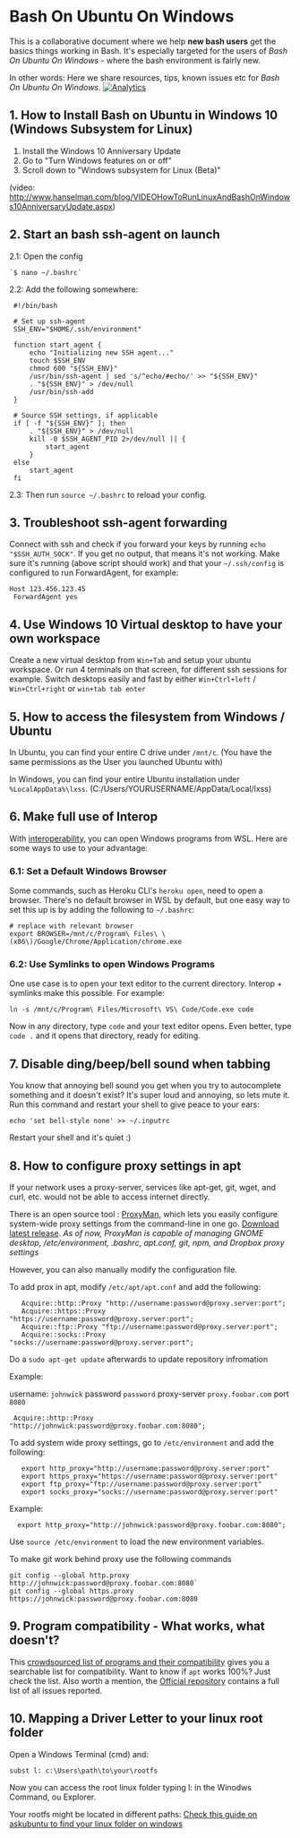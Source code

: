 # Bash On Ubuntu On Windows 
This is a collaborative document where we help **new bash users** get the basics things working in Bash. It's especially targeted for the users of *Bash On Ubuntu On Windows* - where the bash environment is fairly new.

In other words: Here we share resources, tips, known issues etc for *Bash On Ubuntu On Windows*.
[![Analytics](https://ga-beacon.appspot.com/UA-37656767-10/repo-readme)](https://github.com/abergs/ubuntuonwindows)

## 1. How to Install Bash on Ubuntu in Windows 10 (Windows Subsystem for Linux)
1. Install the Windows 10 Anniversary Update
2. Go to "Turn Windows features on or off"
3. Scroll down to "Windows subsystem for Linux (Beta)" 
 

(video: http://www.hanselman.com/blog/VIDEOHowToRunLinuxAndBashOnWindows10AnniversaryUpdate.aspx)

## 2. Start an bash ssh-agent on launch
2.1: Open the config  

    `$ nano ~/.bashrc`

2.2: Add the following somewhere:
   ``` 
    #!/bin/bash
    
    # Set up ssh-agent
    SSH_ENV="$HOME/.ssh/environment"
    
    function start_agent {
        echo "Initializing new SSH agent..."
        touch $SSH_ENV
        chmod 600 "${SSH_ENV}"
        /usr/bin/ssh-agent | sed 's/^echo/#echo/' >> "${SSH_ENV}"
        . "${SSH_ENV}" > /dev/null
        /usr/bin/ssh-add
    }
    
    # Source SSH settings, if applicable
    if [ -f "${SSH_ENV}" ]; then
        . "${SSH_ENV}" > /dev/null
        kill -0 $SSH_AGENT_PID 2>/dev/null || {
            start_agent
        }
    else
        start_agent
    fi
```
2.3: Then run `source ~/.bashrc` to reload your config.


## 3. Troubleshoot ssh-agent forwarding
Connect with ssh and check if you forward your keys by running `echo "$SSH_AUTH_SOCK"`. If you get no output, that means it's not working. Make sure it's running (above script should work) and that your `~/.ssh/config` is configured to run ForwardAgent, for example:

```
Host 123.456.123.45
 ForwardAgent yes
```


## 4. Use Windows 10 Virtual desktop to have your own workspace
Create a new virtual desktop from `Win+Tab` and setup your ubuntu workspace. Or run 4 terminals on that screen, for different ssh sessions for example. Switch desktops easily and fast by either `Win+Ctrl+left` / `Win+Ctrl+right` or `win+tab tab enter`


## 5. How to access the filesystem from Windows / Ubuntu

In Ubuntu, you can find your entire C drive under `/mnt/c`. (You have the same permissions as the User you launched Ubuntu with)

In Windows, you can find your entire Ubuntu installation under `%LocalAppData%\lxss`. (C:/Users/YOURUSERNAME/AppData/Local/lxss)

## 6. Make full use of Interop
With [interoperability](https://msdn.microsoft.com/en-us/commandline/wsl/interop), you can open Windows programs from WSL. Here are some ways to use to your advantage:

### 6.1: Set a Default Windows Browser
Some commands, such as Heroku CLI's `heroku open`, need to open a browser. There's no default browser in WSL by default, but one easy way to set this up is by adding the following to `~/.bashrc`: 

```
# replace with relevant browser
export BROWSER=/mnt/c/Program\ Files\ \(x86\)/Google/Chrome/Application/chrome.exe
```

### 6.2: Use Symlinks to open Windows Programs
One use case is to open your text editor to the current directory. Interop + symlinks make this possible. For example:
```
ln -s /mnt/c/Program\ Files/Microsoft\ VS\ Code/Code.exe code
```
Now in any directory, type `code` and your text editor opens. Even better, type `code .` and it opens that directory, ready for editing.

## 7. Disable ding/beep/bell sound when tabbing
You know that annoying bell sound you get when you try to autocomplete something and it doesn't exist? It's super loud and annoying, so lets mute it. Run this command and restart your shell to give peace to your ears:  

`echo 'set bell-style none' >> ~/.inputrc`  

Restart your shell and it's quiet :)


## 8.  How to configure proxy settings in apt

If your network uses a proxy-server, services like apt-get, git, wget, and curl, etc. would not be able to access internet directly.

There is an open source tool : [ProxyMan](https://github.com/himanshub16/ProxyMan), which lets you easily configure system-wide proxy settings from the command-line in one go. [Download latest release](https://github.com/himanshub16/ProxyMan/releases/latest/).
*As of now, ProxyMan is capable of managing GNOME desktop, /etc/environment, .bashrc, apt.conf, git, npm, and Dropbox proxy settings*

However, you can also manually modify the configuration file.

To add prox in apt, modify `/etc/apt/apt.conf` and add the following:
```
   Acquire::http::Proxy "http://username:password@proxy.server:port";
   Acquire::https::Proxy "https://username:password@proxy.server:port";
   Acquire::ftp::Proxy "ftp://username:password@proxy.server:port";
   Acquire::socks::Proxy "socks://username:password@proxy.server:port";
```
Do a `sudo apt-get update` afterwards to update repository infromation

Example: 

username: `johnwick` password `password` proxy-server `proxy.foobar.com` port `8080`

`
   Acquire::http::Proxy "http://johnwick:password@proxy.foobar.com:8080";`

To add system wide proxy settings, go to `/etc/environment` and add the following:

```
   export http_proxy="http://username:password@proxy.server:port"
   export https_proxy="https://username:password@proxy.server:port"
   export ftp_proxy="ftp://username:password@proxy.server:port"
   export socks_proxy="socks://username:password@proxy.server:port"
```

Example: 

`  export http_proxy="http://johnwick:password@proxy.foobar.com:8080";`
  
  Use `source /etc/environment` to load the new environment variables.
  
To make git work behind proxy use the following commands

```
git config --global http.proxy http://johnwick:password@proxy.foobar.com:8080`
git config --global https.proxy https://johnwick:password@proxy.foobar.com:8080
```
## 9. Program compatibility - What works, what doesn't?
This [crowdsourced list of programs and their compatibility](https://github.com/ethanhs/WSL-Programs) gives you a searchable list for compatibility. Want to know if `apt` works 100%? Just check the list. Also worth a mention, the [Official repository](https://github.com/microsoft/BashOnWindows/) contains a full list of all issues reported.

## 10. Mapping a Driver Letter to your linux root folder

Open a Windows Terminal (cmd) and:

```
subst l: c:\Users\path\to\your\rootfs
```

Now you can access the root linux folder typing l: in the Winodws Command, ou Explorer.

Your rootfs might be located in different paths: [Check this guide on askubuntu to find your linux folder on windows](https://askubuntu.com/questions/759880/where-is-the-ubuntu-file-system-root-directory-in-windows-nt-subsystem-and-vice)
